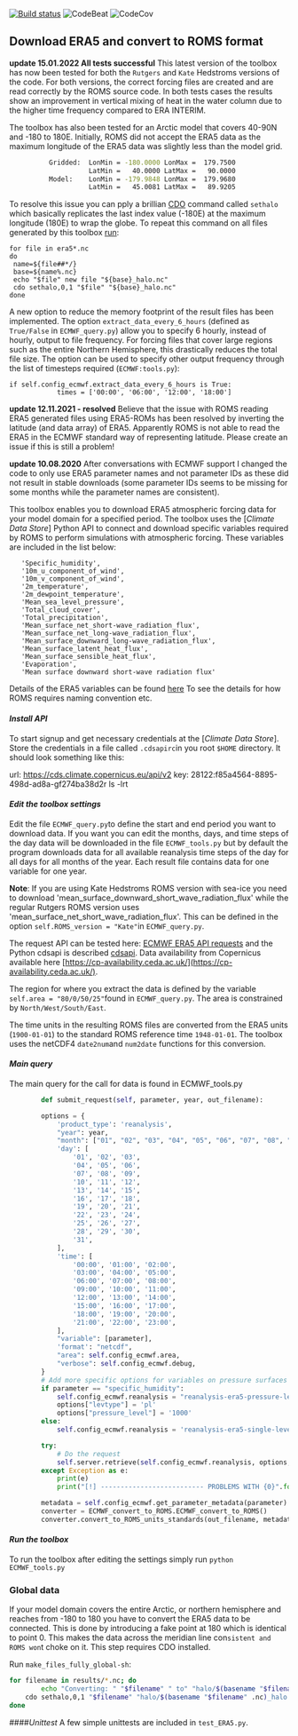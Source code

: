 [![Build status][image-1]][1]
![CodeBeat][image-2]
![CodeCov][image-3]

## Download ERA5 and convert to ROMS format
**update 15.01.2022 All tests successful**
This latest version of the toolbox has now been tested for both the `Rutgers` and `Kate` Hedstroms versions of the code. For both versions, the correct forcing files are created and are read correctly by the ROMS source code. In both tests cases the results show an improvement in vertical mixing of heat in the water column due to the higher time frequency compared to ERA INTERIM.

The toolbox has also been tested for an Arctic model that covers 40-90N and -180 to 180E. Initially, ROMS did not accept the ERA5 data as the maximum longitude of the ERA5 data was slightly less than the model grid.
```sh
          Gridded:  LonMin = -180.0000 LonMax =  179.7500
                    LatMin =   40.0000 LatMax =   90.0000
          Model:    LonMin = -179.9848 LonMax =  179.9680
                    LatMin =   45.0081 LatMax =   89.9205
```

To resolve this issue you can pply a brillian [CDO](https://code.mpimet.mpg.de/projects/cdo) command called `sethalo` which basically replicates the last index value (-180E) at the maximum longitude (180E) to wrap the globe. To repeat this command on all files generated by this toolbox [run](https://gist.github.com/trondkr/6ae27a07424c15f585e7c0cbdf62fe98):
```
for file in era5*.nc
do
 name=${file##*/}
 base=${name%.nc}
 echo "$file" new file "${base}_halo.nc"
 cdo sethalo,0,1 "$file" "${base}_halo.nc"
done
```
A new option to reduce the memory footprint of the result files has been implemented. The option `extract_data_every_6_hours` (defined as `True/False` in `ECMWF_query.py`) allow you to specify 6 hourly, instead of hourly, output to file frequency. For forcing files that cover large regions such as the entire Northern Hemisphere, this drastically reduces the total file size. The option can be used to specify other output frequency through the list of timesteps required (`ECMWF:tools.py`):

```
if self.config_ecmwf.extract_data_every_6_hours is True:
			times = ['00:00', '06:00', '12:00', '18:00']
```


**update 12.11.2021 - resolved**
Believe that the issue with ROMS reading ERA5 generated files using ERA5-ROMs has been resolved by inverting the latitude (and data array) of ERA5. Apparently ROMS is not able to read the ERA5 in the ECMWF standard way of representing latitude. Please create an issue if this is still a problem!

**update 10.08.2020**
After conversations with ECMWF support I changed the code to only use ERA5 parameter names and not parameter IDs as these did not
result in stable downloads (some parameter IDs seems to be missing for some months while the parameter names are consistent).

This toolbox enables you to download ERA5 atmospheric forcing data for your model domain for a specified period.  The toolbox uses the [*Climate Data Store*] Python API to connect and download specific variables required by ROMS to perform simulations with atmospheric forcing. These variables are included in the list below:
```
   'Specific_humidity',
   '10m_u_component_of_wind',
   '10m_v_component_of_wind',
   '2m_temperature',
   '2m_dewpoint_temperature',
   'Mean_sea_level_pressure',
   'Total_cloud_cover',
   'Total_precipitation',
   'Mean_surface_net_short-wave_radiation_flux',
   'Mean_surface_net_long-wave_radiation_flux',
   'Mean_surface_downward_long-wave_radiation_flux',
   'Mean_surface_latent_heat_flux',
   'Mean_surface_sensible_heat_flux',
   'Evaporation',
   'Mean surface downward short-wave radiation flux'
```
Details of the ERA5 variables can be found [here](https://cds.climate.copernicus.eu/cdsapp#!/dataset/reanalysis-era5-single-levels?tab=overview)
To see the details for how ROMS requires naming convention etc.
#### *Install API*
To start signup and get necessary credentials at the [*Climate Data Store*]. Store the credentials in a file called `.cdsapirc`in you root `$HOME` directory. It should look something like this:

url: https://cds.climate.copernicus.eu/api/v2
key: 28122:f85a4564-8895-498d-ad8a-gf274ba38d2r
ls -lrt
#### *Edit the toolbox settings*
Edit the file `ECMWF_query.py`to define the start and end period you want to download data. If you want you can edit the months, days, and time steps of the day data will be downloaded in the file `ECMWF_tools.py` but by default the program downloads data for all available reanalysis time steps of the day for all days for all months of the year. Each result file contains data for one variable for one year.


**Note**: If you are using Kate Hedstroms ROMS version with sea-ice you need to download 'mean_surface_downward_short_wave_radiation_flux' while the
regular Rutgers ROMS version uses 'mean_surface_net_short_wave_radiation_flux'. This can be defined in the option `self.ROMS_version = "Kate"`in `ECMWF_query.py`.

The request API can be tested here:
[ECMWF ERA5 API requests](https://cds.climate.copernicus.eu/cdsapp#!/dataset/reanalysis-era5-single-levels?tab=form)
and the Python cdsapi is described [cdsapi](https://github.com/ecmwf/cdsapi).
Data availability from Copernicus available here [https://cp-availability.ceda.ac.uk/](https://cp-availability.ceda.ac.uk/).

The region for where you extract the data is defined by the variable `self.area = "80/0/50/25"`found in `ECMWF_query.py`. The area is constrained by `North/West/South/East`.

The time units in the  resulting ROMS files are converted from the ERA5 units (`1900-01-01`) to the standard ROMS reference time `1948-01-01`.
The toolbox uses the netCDF4 `date2num`and `num2date` functions for this conversion.

#### *Main query*
The main query for the call for data is found in ECMWF_tools.py
```Python
		def submit_request(self, parameter, year, out_filename):

		options = {
			'product_type': 'reanalysis',
			"year": year,
			"month": ["01", "02", "03", "04", "05", "06", "07", "08", "09", "10", "11", "12"],
			'day': [
				'01', '02', '03',
				'04', '05', '06',
				'07', '08', '09',
				'10', '11', '12',
				'13', '14', '15',
				'16', '17', '18',
				'19', '20', '21',
				'22', '23', '24',
				'25', '26', '27',
				'28', '29', '30',
				'31',
			],
			'time': [
				'00:00', '01:00', '02:00',
				'03:00', '04:00', '05:00',
				'06:00', '07:00', '08:00',
				'09:00', '10:00', '11:00',
				'12:00', '13:00', '14:00',
				'15:00', '16:00', '17:00',
				'18:00', '19:00', '20:00',
				'21:00', '22:00', '23:00',
			],
			"variable": [parameter],
			'format': "netcdf",
			"area": self.config_ecmwf.area,
			"verbose": self.config_ecmwf.debug,
		}
		# Add more specific options for variables on pressure surfaces
		if parameter == "specific_humidity":
			self.config_ecmwf.reanalysis = "reanalysis-era5-pressure-levels"
			options["levtype"] = 'pl'
			options["pressure_level"] = '1000'
		else:
			self.config_ecmwf.reanalysis = 'reanalysis-era5-single-levels'

		try:
			# Do the request
			self.server.retrieve(self.config_ecmwf.reanalysis, options, out_filename)
		except Exception as e:
			print(e)
			print("[!] -------------------------- PROBLEMS WITH {0}".format(out_filename))

		metadata = self.config_ecmwf.get_parameter_metadata(parameter)
		converter = ECMWF_convert_to_ROMS.ECMWF_convert_to_ROMS()
		converter.convert_to_ROMS_units_standards(out_filename, metadata, parameter, self.config_ecmwf)


```

#### *Run the toolbox*
To run the toolbox after editing the settings simply run
`python ECMWF_tools.py`

### Global data
If your model domain covers the entire Arctic, or northern hemisphere and reaches from -180 to 180 you have to convert
the ERA5 data to be connected. This is done by introducing a fake point at 180 which is identical to point 0. This
makes the data across the meridian line con`sistent and ROMS won`t choke on it. This step requires CDO installed.

Run `make_files_fully_global-sh`:
```Bash
for filename in results/*.nc; do
		echo "Converting: " "$filename" " to" "halo/$(basename "$filename" .nc)_halo.nc"
    cdo sethalo,0,1 "$filename" "halo/$(basename "$filename" .nc)_halo.nc"
done
```

####*Unittest*
A few simple unittests are included in `test_ERA5.py`.

[1]: https://buildkite.com/rask-dev-llc/era5-toolbox
[image-1]:	https://badge.buildkite.com/9fe63ac4afc901fb503d10d67c26175d7071137729c00d1b17.svg
[image-2]:	https://codebeat.co/badges/402a5755-c757-4a8d-a9a5-f9349aed8462
[image-3]:	https://codecov.io/gh/trondkr/ERA5-ROMS/branch/master/graph/badge.svg
